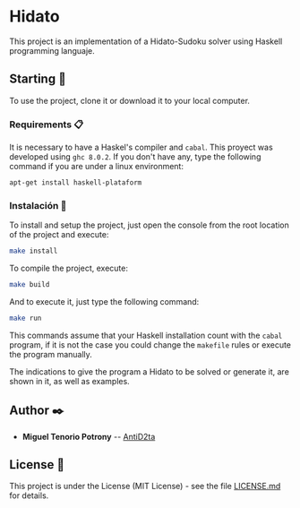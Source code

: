 # Hidato

This project is an implementation of a Hidato-Sudoku solver using Haskell programming languaje.

## Starting 🚀

To use the project, clone it or download it to your local computer.

### Requirements 📋

It is necessary to have a Haskel's compiler and `cabal`. This proyect was developed using `ghc 8.0.2`. If you don't have any, type
the following command if you are under a linux environment:

```bash
apt-get install haskell-plataform
```

### Instalación 🔧

To install and setup the project, just open the console from the root location of the project and execute:

```bash
make install
```

To compile the project, execute:

```bash
make build
```

And to execute it, just type the following command:

```bash
make run
```

This commands assume that your Haskell installation count with the `cabal` program, if it is not the case you could change the `makefile` rules or execute the program manually.

The indications to give the program a Hidato to be solved or generate it, are shown in it, as well as examples.

## Author ✒️

* **Miguel Tenorio Potrony** -- [AntiD2ta](https://github.com/AntiD2ta)

## License 📄

This project is under the License (MIT License) - see the file [LICENSE.md](LICENSE.md) for details.
